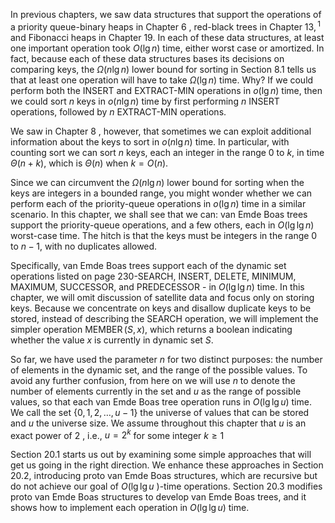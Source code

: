 In previous chapters, we saw data structures that support the operations of a priority queue-binary heaps in Chapter 6 , red-black trees in Chapter $13,{ }^1$ and Fibonacci heaps in Chapter 19. In each of these data structures, at least one important operation took $O(\lg n)$ time, either worst case or amortized. In fact, because each of these data structures bases its decisions on comparing keys, the $\Omega(n \lg n)$ lower bound for sorting in Section 8.1 tells us that at least one operation will have to take $\Omega(\lg n)$ time. Why? If we could perform both the INSERT and EXTRACT-MIN operations in $o(\lg n)$ time, then we could sort $n$ keys in $o(n \lg n)$ time by first performing $n$ INSERT operations, followed by $n$ EXTRACT-MIN operations.

We saw in Chapter 8 , however, that sometimes we can exploit additional information about the keys to sort in $o(n \lg n)$ time. In particular, with counting sort we can sort $n$ keys, each an integer in the range 0 to $k$, in time $\Theta(n+k)$, which is $\Theta(n)$ when $k=O(n)$.

Since we can circumvent the $\Omega(n \lg n)$ lower bound for sorting when the keys are integers in a bounded range, you might wonder whether we can perform each of the priority-queue operations in $o(\lg n)$ time in a similar scenario. In this chapter, we shall see that we can: van Emde Boas trees support the priority-queue operations, and a few others, each in $O(\lg \lg n)$ worst-case time. The hitch is that the keys must be integers in the range 0 to $n-1$, with no duplicates allowed.

Specifically, van Emde Boas trees support each of the dynamic set operations listed on page 230-SEARCH, INSERT, DELETE, MINIMUM, MAXIMUM, SUCCESSOR, and PREDECESSOR - in $O(\lg \lg n)$ time. In this chapter, we will omit discussion of satellite data and focus only on storing keys. Because we concentrate on keys and disallow duplicate keys to be stored, instead of describing the SEARCH operation, we will implement the simpler operation $\operatorname{MEMBER}(S, x)$, which returns a boolean indicating whether the value $x$ is currently in dynamic set $S$.

So far, we have used the parameter $n$ for two distinct purposes: the number of elements in the dynamic set, and the range of the possible values. To avoid any further confusion, from here on we will use $n$ to denote the number of elements currently in the set and $u$ as the range of possible values, so that each van Emde Boas tree operation runs in $O(\lg \lg u)$ time. We call the set $\{0,1,2, \ldots, u-1\}$ the universe of values that can be stored and $u$ the universe size. We assume throughout this chapter that $u$ is an exact power of 2 , i.e., $u=2^k$ for some integer $k \geq 1$

Section 20.1 starts us out by examining some simple approaches that will get us going in the right direction. We enhance these approaches in Section 20.2, introducing proto van Emde Boas structures, which are recursive but do not achieve our goal of $O(\lg \lg u$ )-time operations. Section 20.3 modifies proto van Emde Boas structures to develop van Emde Boas trees, and it shows how to implement each operation in $O(\lg \lg u)$ time.